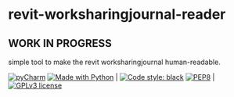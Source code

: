 # revit-worksharingjournal-reader

## WORK IN PROGRESS

simple tool to make the revit worksharingjournal human-readable.

[![pyCharm](https://img.shields.io/badge/IDE-pyCharm-yellowgreen?style=flat-square)](https://www.jetbrains.com/pycharm/) [![Made with Python](https://img.shields.io/badge/made%20with-python-green.svg?style=flat-square)](https://www.python.org/) | [![Code style: black](https://img.shields.io/badge/code%20style-black-000000.svg?style=flat-square)](https://github.com/psf/black) [![PEP8](https://img.shields.io/badge/code%20style-pep8-orange.svg?style=flat-square)](https://www.python.org/dev/peps/pep-0008/) | [![GPLv3 license](https://img.shields.io/badge/License-GPLv3-blue.svg?style=flat-square)](https://www.gnu.org/licenses/gpl-3.0.en.html)